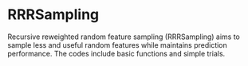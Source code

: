 # RRRSampling

Recursive reweighted random feature sampling (RRRSampling) aims to sample less and useful random features while maintains prediction performance.
The codes include basic functions and simple trials.

